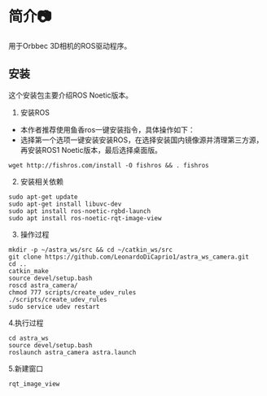 # 简介:camera:

用于Orbbec 3D相机的ROS驱动程序。

## 安装

这个安装包主要介绍ROS Noetic版本。

1. 安装ROS
- 本作者推荐使用鱼香ros一键安装指令，具体操作如下：
- 选择第一个选项一键安装安装ROS，在选择安装国内镜像源并清理第三方源，再安装ROS1 Noetic版本，最后选择桌面版。
```
wget http://fishros.com/install -O fishros && . fishros 
```

2. 安装相关依赖
```
sudo apt-get update
sudo apt-get install libuvc-dev
sudo apt install ros-noetic-rgbd-launch
sudo apt install ros-noetic-rqt-image-view
```
3. 操作过程
```
mkdir -p ~/astra_ws/src && cd ~/catkin_ws/src
git clone https://github.com/LeonardoDiCaprio1/astra_ws_camera.git
cd ..
catkin_make
source devel/setup.bash
roscd astra_camera/
chmod 777 scripts/create_udev_rules
./scripts/create_udev_rules
sudo service udev restart
```
4.执行过程
```
cd astra_ws 
source devel/setup.bash
roslaunch astra_camera astra.launch
```
5.新建窗口
```
rqt_image_view
```
